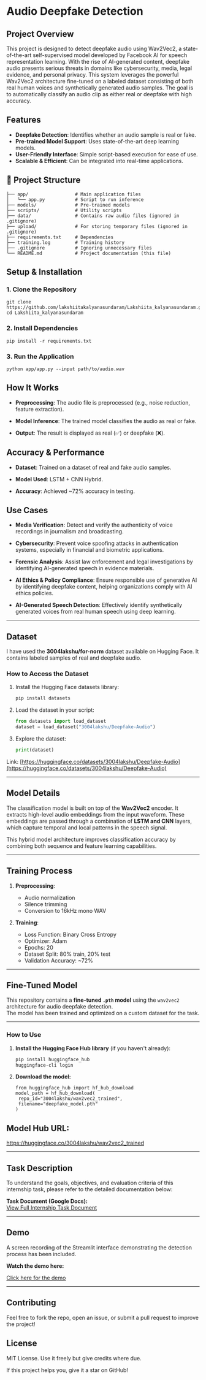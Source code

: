 
# Audio Deepfake Detection

## Project Overview  
This project is designed to detect deepfake audio using Wav2Vec2, a state-of-the-art self-supervised model developed by Facebook AI for speech representation learning. With the rise of AI-generated content, deepfake audio presents serious threats in domains like cybersecurity, media, legal evidence, and personal privacy.
This system leverages the powerful Wav2Vec2 architecture fine-tuned on a labeled dataset consisting of both real human voices and synthetically generated audio samples. The goal is to automatically classify an audio clip as either real or deepfake with high accuracy.

## Features  
- **Deepfake Detection**: Identifies whether an audio sample is real or fake.  
- **Pre-trained Model Support**: Uses state-of-the-art deep learning models.  
- **User-Friendly Interface**: Simple script-based execution for ease of use.  
- **Scalable & Efficient**: Can be integrated into real-time applications.  

## 📂 Project Structure  
```
├── app/                 # Main application files
│   └── app.py           # Script to run inference
├── models/              # Pre-trained models
├── scripts/             # Utility scripts
├── data/                # Contains raw audio files (ignored in .gitignore)
├── upload/              # For storing temporary files (ignored in .gitignore)
├── requirements.txt     # Dependencies
├── training.log         # Training history
├── .gitignore           # Ignoring unnecessary files
└── README.md            # Project documentation (this file)
```

## Setup & Installation  
### 1️. Clone the Repository  
```
git clone https://github.com/lakshiitakalyanasundaram/Lakshiita_kalyanasundaram.git  
cd Lakshiita_kalyanasundaram
```
### 2️. Install Dependencies
```
pip install -r requirements.txt
 ```

### 3️. Run the Application
```
python app/app.py --input path/to/audio.wav
```

## **How It Works**
- **Preprocessing**: The audio file is preprocessed (e.g., noise reduction, feature extraction).

- **Model Inference**: The trained model classifies the audio as real or fake.

- **Output**: The result is displayed as real (✅) or deepfake (❌).

## **Accuracy & Performance**
- **Dataset**: Trained on a dataset of real and fake audio samples.

- **Model Used**: LSTM + CNN Hybrid.

- **Accuracy**: Achieved ~72% accuracy in testing.

## Use Cases

- **Media Verification**: Detect and verify the authenticity of voice recordings in journalism and broadcasting.

- **Cybersecurity**: Prevent voice spoofing attacks in authentication systems, especially in financial and biometric applications.

- **Forensic Analysis**: Assist law enforcement and legal investigations by identifying AI-generated speech in evidence materials.

- **AI Ethics & Policy Compliance**: Ensure responsible use of generative AI by identifying deepfake content, helping organizations comply with AI ethics policies.

- **AI-Generated Speech Detection**: Effectively identify synthetically generated voices from real human speech using deep learning.
---

## Dataset  

I have used the **3004lakshu/for-norm** dataset available on Hugging Face. It contains labeled samples of real and deepfake audio.

### How to Access the Dataset  
1. Install the Hugging Face datasets library:
   ```bash
   pip install datasets
   ```

2. Load the dataset in your script:
   ```python
   from datasets import load_dataset
   dataset = load_dataset("3004lakshu/Deepfake-Audio")
   ```

3. Explore the dataset:
   ```python
   print(dataset)
   ```

Link: [https://huggingface.co/datasets/3004lakshu/Deepfake-Audio](https://huggingface.co/datasets/3004lakshu/Deepfake-Audio)

---

## Model Details  

The classification model is built on top of the **Wav2Vec2** encoder. It extracts high-level audio embeddings from the input waveform. These embeddings are passed through a combination of **LSTM and CNN** layers, which capture temporal and local patterns in the speech signal.

This hybrid model architecture improves classification accuracy by combining both sequence and feature learning capabilities.

---

## Training Process  

1. **Preprocessing**:  
   - Audio normalization  
   - Silence trimming  
   - Conversion to 16kHz mono WAV

2. **Training**:  
   - Loss Function: Binary Cross Entropy  
   - Optimizer: Adam  
   - Epochs: 20  
   - Dataset Split: 80% train, 20% test  
   - Validation Accuracy: ~72%

---

## Fine-Tuned Model

This repository contains a **fine-tuned `.pth` model** using the `wav2vec2` architecture for audio deepfake detection.  
The model has been trained and optimized on a custom dataset for the task.

---

### How to Use

1. **Install the Hugging Face Hub library** (if you haven't already):

   ```bash
   pip install huggingface_hub
   huggingface-cli login

   ```
2. **Download the model:**
   ```
   from huggingface_hub import hf_hub_download
   model_path = hf_hub_download(
    repo_id="3004lakshu/wav2vec2_trained",
    filename="deepfake_model.pth"
   )
   ```
## Model Hub URL:
https://huggingface.co/3004lakshu/wav2vec2_trained

---

## Task Description  

To understand the goals, objectives, and evaluation criteria of this internship task, please refer to the detailed documentation below:

**Task Document (Google Docs):**  
[View Full Internship Task Document](https://docs.google.com/document/d/1A-vxewmCHlzjVEGx68Wg65CItiBBgoLNYx_Xd-3UcZk/edit?usp=sharing)

---

## Demo  

A screen recording of the Streamlit interface demonstrating the detection process has been included.

**Watch the demo here:** 

[Click here for the demo](https://drive.google.com/file/d/1Wl4rqkgmrAE0OWKcelehZdtTSFzeTu_8/view?usp=sharing)

---
## Contributing
Feel free to fork the repo, open an issue, or submit a pull request to improve the project!

## License
MIT License. Use it freely but give credits where due.

If this project helps you, give it a star on GitHub!
